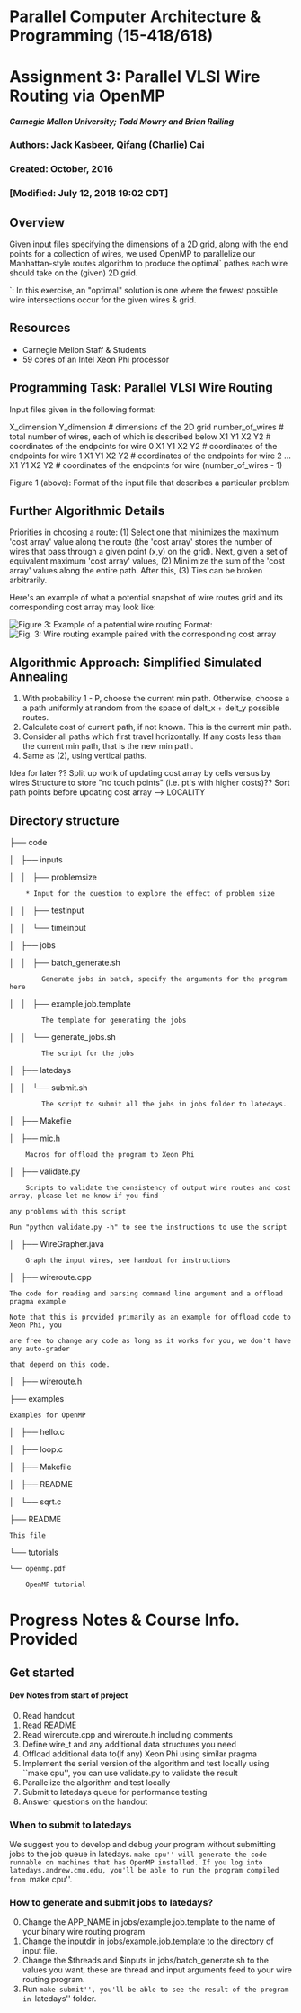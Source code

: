 # Parallel Computer Architecture & Programming (15-418/618)
# Assignment 3: Parallel VLSI Wire Routing via OpenMP
##### Carnegie Mellon University; Todd Mowry and Brian Railing

### Authors: Jack Kasbeer, Qifang (Charlie) Cai
### Created: October, 2016
### [Modified: July 12, 2018 19:02 CDT]

## Overview
Given input files specifying the dimensions of a 2D grid, along with the end points for a collection of wires, 
we used OpenMP to parallelize our Manhattan-style routes algorithm to produce the optimal` pathes each wire should take on the (given) 2D grid.

`: In this exercise, an "optimal" solution is one where the fewest possible wire intersections occur for the given wires & grid.

## Resources
* Carnegie Mellon Staff & Students
* 59 cores of an Intel Xeon Phi processor

## Programming Task: Parallel VLSI Wire Routing
Input files given in the following format:

X_dimension Y_dimension # dimensions of the 2D grid
number_of_wires         # total number of wires, each of which is described below
X1 Y1 X2 Y2             # coordinates of the endpoints for wire 0
X1 Y1 X2 Y2             # coordinates of the endpoints for wire 1
X1 Y1 X2 Y2             # coordinates of the endpoints for wire 2
...
X1 Y1 X2 Y2             # coordinates of the endpoints for wire (number_of_wires - 1)

Figure 1 (above): Format of the input file that describes a particular problem

## Further Algorithmic Details
Priorities in choosing a route: (1) Select one that minimizes the maximum 'cost array' value along the route 
(the 'cost array' stores the number of wires that pass through a given point (x,y) on the grid). Next, given a set of equivalent
maximum 'cost array' values, (2) Miniimize the sum of the 'cost array' values along the entire path.  After this, (3) Ties can be broken arbitrarily.

Here's an example of what a potential snapshot of wire routes grid and its corresponding cost array may look like:

![Figure 3: Example of a potential wire routing](./fig3.png)
Format: ![Fig. 3: Wire routing example paired with the corresponding cost array](url)

## Algorithmic Approach: Simplified Simulated Annealing
1. With probability 1 - P, choose the current min path.  Otherwise, choose a
a path uniformly at random from the space of delt_x + delt_y possible routes.
1. Calculate cost of current path, if not known. This is the current min path.
1. Consider all paths which first travel horizontally.
If any costs less than the current min path, that is the new min path.
1. Same as (2), using vertical paths.

Idea for later ?? Split up work of updating cost array by cells versus by wires
                  Structure to store "no touch points" (i.e. pt's with higher costs)??
                  Sort path points before updating cost array --> LOCALITY
		  

## Directory structure
├── code

│   ├── inputs

│   │   ├── problemsize

   	    * Input for the question to explore the effect of problem size
	    
│   │   ├── testinput

│   │   └── timeinput

│   ├── jobs

│   │   ├── batch_generate.sh

    	    Generate jobs in batch, specify the arguments for the program here
	    
│   │   ├── example.job.template

    	    The template for generating the jobs
	    
│   │   └── generate_jobs.sh

    	    The script for the jobs
	    
│   ├── latedays

│   │   └── submit.sh

    	    The script to submit all the jobs in jobs folder to latedays.
	    
│   ├── Makefile

│   ├── mic.h

	    Macros for offload the program to Xeon Phi
	    
│   ├── validate.py

        Scripts to validate the consistency of output wire routes and cost array, please let me know if you find
	
	any problems with this script
	
	Run "python validate.py -h" to see the instructions to use the script
	
│   ├── WireGrapher.java

        Graph the input wires, see handout for instructions
	
│   ├── wireroute.cpp

	The code for reading and parsing command line argument and a offload pragma example
	
	Note that this is provided primarily as an example for offload code to Xeon Phi, you 
	
	are free to change any code as long as it works for you, we don't have any auto-grader 
	
	that depend on this code.
	
│   ├── wireroute.h

├── examples

    Examples for OpenMP
    
│   ├── hello.c

│   ├── loop.c

│   ├── Makefile

│   ├── README

│   └── sqrt.c

├── README

    This file
    
└── tutorials

    └── openmp.pdf
    
        OpenMP tutorial


# Progress Notes & Course Info. Provided
## Get started
#### Dev Notes from start of project
0. Read handout
1. Read README
2. Read wireroute.cpp and wireroute.h including comments
3. Define wire_t and any additional data structures you need
4. Offload additional data to(if any) Xeon Phi using similar pragma
5. Implement the serial version of the algorithm and test locally using ``make cpu'', you can use validate.py to validate the result
6. Parallelize the algorithm and test locally
7. Submit to latedays queue for performance testing
8. Answer questions on the handout

### When to submit to latedays
We suggest you to develop and debug your program without submitting jobs to the job queue in latedays. ``make cpu'' will generate the code runnable on machines that has OpenMP installed. If you log into latedays.andrew.cmu.edu, you'll be able to run the program compiled from ``make cpu''.

### How to generate and submit jobs to latedays?
0. Change the APP_NAME in jobs/example.job.template to the name of your binary wire routing program
1. Change the inputdir in jobs/example.job.template to the directory of input file.
2. Change the $threads and $inputs in jobs/batch_generate.sh to the values you want, these are thread and input arguments feed to your wire routing program.
3. Run ``make submit'', you'll be able to see the result of the program in ``latedays'' folder.

